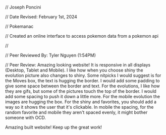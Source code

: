 // Joseph Poncini

// Date Revised: February 1st, 2024

// Pokemanac

// Created an online interface to access pokemon data from a pokemon api

// 

// Peer Reviewed By: Tyler Nguyen (1:54PM)

// Peer Review: Amazing looking website! It is responsive in all displays (Desktop, Tablet and Mobile). I like how when you choose shiny the evolution picture also changes to shiny.
Some nitpicks I would suggest is for the Moves box, the text is hugging the border. I would add some padding to give some space between the border and text.
For the evolutions, I like how they are gifs, but some of the pictures touch the top of the border. I would add some spacing to push it down a little more.
For the mobile evolution the images are hugging the box.
For the shiny and favorites, you should add a way so it shows the user that it's clickable.
In mobile the spacing, for the random favorite and mobile they aren't spaced evenly, it might bother someone with OCD.

Amazing built website! Keep up the great work!
